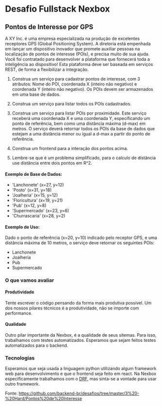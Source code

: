 # Desafio Fullstack Nexbox
## Pontos de Interesse por GPS

A XY Inc. é uma empresa especializada na produção de excelentes receptores GPS (Global Positioning System).
A diretoria está empenhada em lançar um dispositivo inovador que promete auxiliar pessoas na localização de pontos de interesse (POIs), e precisa muito de sua ajuda.
Você foi contratado para desenvolver a plataforma que fornecerá toda a inteligência ao dispositivo! Esta plataforma deve ser baseada em serviços REST, de forma a flexibilizar a integração.

1. Construa um serviço para cadastrar pontos de interesse, com 3 atributos: Nome do POI, coordenada X (inteiro não negativo) e coordenada Y (inteiro não negativo). Os POIs devem ser armazenados em uma base de dados.

2. Construa um serviço para listar todos os POIs cadastrados.

3. Construa um serviço para listar POIs por proximidade. Este serviço receberá uma coordenada X e uma coordenada Y, especificando um ponto de referência, bem como uma distância máxima (d-max) em metros. O serviço deverá retornar todos os POIs da base de dados que estejam a uma distância menor ou igual a d-max a partir do ponto de referência.

4. Construa um frontend para a interação dos pontos acima. 

5. Lembre-se que é um problema simplificado, para o calculo de distância use distância entre dois pontos em R^2.

#### Exemplo de Base de Dados:

- 'Lanchonete' (x=27, y=12)
- 'Posto' (x=31, y=18)
- 'Joalheria' (x=15, y=12)
- 'Floricultura' (x=19, y=21)
- 'Pub' (x=12, y=8)
- 'Supermercado' (x=23, y=6)
- 'Churrascaria' (x=28, y=2)

#### Exemplo de Uso:
Dado o ponto de referência (x=20, y=10) indicado pelo receptor GPS, e uma distância máxima de 10 metros, o serviço deve retornar os seguintes POIs:

 - Lanchonete
 - Joalheria
 - Pub
 - Supermercado
 
### O que vamos avaliar

#### Produtividade
Tente escrever o código pensando da forma mais produtiva possível. Um dos nossos pilares técnicos é a produtividade, não se importe com performance.
#### Qualidade
Outro pilar importante da Nexbox, é a qualidade de seus sitemas. Para isso, trabalhamos com testes automatizados. Esperamos que sejam feitos testes automatizados para o backend.
### Tecnologias
Esperamos que seja usada a linguagem python utilizando algum framework web para desenvolvimento e que o frontend seja feito em react. Na Nexbox especificamente trabalhamos com o [DRF](https://www.django-rest-framework.org/), mas sinta-se a vontade para usar outro framework.

 Fonte: https://github.com/backend-br/desafios/tree/master/3%20-%20Hard/Pontos%20de%20Interesse
